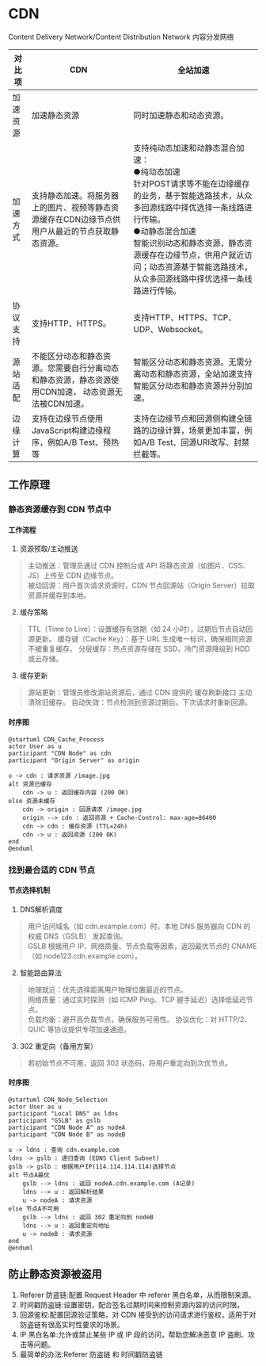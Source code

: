 # CDN

Content Delivery Network/Content Distribution Network 内容分发网络

| 对比项  | CDN                                                   | 全站加速                                                                                                                                                                   |
|------|-------------------------------------------------------|------------------------------------------------------------------------------------------------------------------------------------------------------------------------|
| 加速资源 | 加速静态资源                                                | 同时加速静态和动态资源。                                                                                                                                                           |
| 加速方式 | 支持静态加速。将服务器上的图片、视频等静态资源缓存在CDN边缘节点供用户从最近的节点获取静态资源。     | 支持纯动态加速和动静态混合加速：</br>●纯动态加速</br>针对POST请求等不能在边缘缓存的业务，基于智能选路技术，从众多回源线路中择优选择一条线路进行传输。</br>●动静态混合加速</br>智能识别动态和静态资源，静态资源缓存在边缘节点，供用户就近访问；动态资源基于智能选路技术，从众多回源线路中择优选择一条线路进行传输。 |
| 协议支持 | 支持HTTP、HTTPS。                                         | 支持HTTP、HTTPS、TCP、UDP、Websocket。                                                                                                                                        |
| 源站适配 | 不能区分动态和静态资源。您需要自行分离动态和静态资源，静态资源使用CDN加速， 动态资源无法被CDN加速。 | 智能区分动态和静态资源。无需分离动态和静态资源，全站加速支持智能区分动态和静态资源并分别加速。                                                                                                                        |
| 边缘计算 | 支持在边缘节点使用JavaScript构建边缘程序，例如A/B Test、预热等              | 支持在边缘节点和回源侧构建全链路的边缘计算，场景更加丰富，例如A/B Test、回源URI改写、封禁拦截等。                                                                                                                 |

## 工作原理

### 静态资源缓存到 CDN 节点中

#### 工作流程
1. 资源预取/主动推送
> 主动推送：管理员通过 CDN 控制台或 API 将静态资源（如图片、CSS、JS）上传至 CDN 边缘节点。  
> 被动回源：用户首次请求资源时，CDN 节点回源站（Origin Server）拉取资源并缓存到本地。
2. 缓存策略
> TTL（Time to Live）：设置缓存有效期（如 24 小时），过期后节点自动回源更新。
> 缓存键（Cache Key）：基于 URL 生成唯一标识，确保相同资源不被重复缓存。
> 分层缓存：热点资源存储在 SSD，冷门资源降级到 HDD 或云存储。
3. 缓存更新
> 源站更新：管理员修改源站资源后，通过 CDN 提供的 缓存刷新接口 主动清除旧缓存。
> 自动失效：节点检测到资源过期后，下次请求时重新回源。

#### 时序图
```plantuml
@startuml CDN_Cache_Process
actor User as u
participant "CDN Node" as cdn
participant "Origin Server" as origin

u -> cdn : 请求资源 /image.jpg
alt 资源已缓存
    cdn -> u : 返回缓存内容 (200 OK)
else 资源未缓存
    cdn -> origin : 回源请求 /image.jpg
    origin --> cdn : 返回资源 + Cache-Control: max-age=86400
    cdn -> cdn : 缓存资源 (TTL=24h)
    cdn -> u : 返回资源 (200 OK)
end
@enduml
```

### 找到最合适的 CDN 节点
#### 节点选择机制
1. DNS解析调度
> 用户访问域名（如 cdn.example.com）时，本地 DNS 服务器向 CDN 的 权威 DNS（GSLB） 发起查询。  
> GSLB 根据用户 IP、网络质量、节点负载等因素，返回最优节点的 CNAME（如 node123.cdn.example.com）。
2. 智能路由算法
> 地理就近：优先选择距离用户物理位置最近的节点。  
> 网络质量：通过实时探测（如 ICMP Ping、TCP 握手延迟）选择低延迟节点。  
> 负载均衡：避开高负载节点，确保服务可用性。 
> 协议优化：对 HTTP/2、QUIC 等协议提供专项加速通道。
3. 302 重定向（备用方案）
> 若初始节点不可用，返回 302 状态码，将用户重定向到次优节点。

#### 时序图
```plantuml
@startuml CDN_Node_Selection
actor User as u
participant "Local DNS" as ldns
participant "GSLB" as gslb
participant "CDN Node A" as nodeA
participant "CDN Node B" as nodeB

u -> ldns : 查询 cdn.example.com
ldns -> gslb : 递归查询 (EDNS Client Subnet)
gslb -> gslb : 根据用户IP(114.114.114.114)选择节点
alt 节点A最优
    gslb --> ldns : 返回 nodeA.cdn.example.com (A记录)
    ldns --> u : 返回解析结果
    u -> nodeA : 请求资源
else 节点A不可用
    gslb --> ldns : 返回 302 重定向到 nodeB
    ldns --> u : 返回重定向地址
    u -> nodeB : 请求资源
end
@enduml
```

## 防止静态资源被盗用
1. Referer 防盗链:配置 Request Header 中 referer 黑白名单，从而限制来源。
2. 时间戳防盗链:设置密钥，配合签名过期时间来控制资源内容的访问时限。
3. 回源鉴权:配置回源验证策略，对 CDN 接受到的访问请求进行鉴权，适用于对防盗链有很高实时性要求的场景。
4. IP 黑白名单:允许或禁止某些 IP 或 IP 段的访问，帮助您解决恶意 IP 盗刷、攻击等问题。
6. 最简单的办法:Referer 防盗链 和 时间戳防盗链